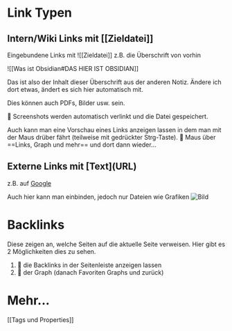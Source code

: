 # Link Typen

## Intern/Wiki Links mit \[\[Zieldatei\]\]

Eingebundene Links mit !\[\[Zieldatei\]\] z.B. die Überschrift von vorhin

![[Was ist Obsidian#DAS HIER IST OBSIDIAN]]

Das ist also der Inhalt dieser Überschrift aus der anderen Notiz. Ändere ich dort etwas, ändert es sich hier automatisch mit.

Dies können auch PDFs, Bilder usw. sein.

🔴 Screenshots werden automatisch verlinkt und die Datei gespeichert.

Auch kann man eine Vorschau eines Links anzeigen lassen in dem man mit der Maus drüber fährt (teilweise mit gedrückter Strg-Taste). 🔴 Maus über ==Links, Graph und mehr==  und dort dann wieder...

## Externe Links mit \[Text\]\(URL\)

z.B. auf [Google](https://www.google.de)

Auch hier kann man einbinden, jedoch nur Dateien wie Grafiken
![Bild](https://ih1.redbubble.net/image.412101939.2263/ap%2C190x210%2C12x16%2C1%2Cf8f8f8%2Ct-pad%2C210x230%2Cf8f8f8.lite-1u3.jpg)

# Backlinks
Diese zeigen an, welche Seiten auf die aktuelle Seite verweisen. Hier gibt es 2 Möglichkeiten dies zu sehen.

1. 🔴 die Backlinks in der Seitenleiste anzeigen lassen
2. 🔴 der Graph (danach Favoriten Graphs und zurück)

# Mehr...

[[Tags und Properties]]
